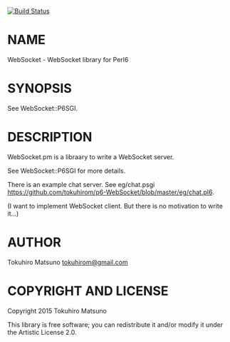 [![Build Status](https://travis-ci.org/tokuhirom/p6-WebSocket.svg?branch=master)](https://travis-ci.org/tokuhirom/p6-WebSocket)

NAME
====

WebSocket - WebSocket library for Perl6

SYNOPSIS
========

See WebSocket::P6SGI.

DESCRIPTION
===========

WebSocket.pm is a libraary to write a WebSocket server.

See WebSocket::P6SGI for more details.

There is an example chat server. See eg/chat.psgi https://github.com/tokuhirom/p6-WebSocket/blob/master/eg/chat.pl6.

(I want to implement WebSocket client. But there is no motivation to write it...)

AUTHOR
======

Tokuhiro Matsuno <tokuhirom@gmail.com>

COPYRIGHT AND LICENSE
=====================

Copyright 2015 Tokuhiro Matsuno

This library is free software; you can redistribute it and/or modify it under the Artistic License 2.0.
